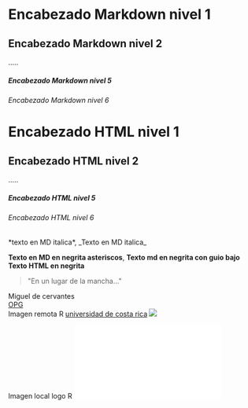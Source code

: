 # Encabezado Markdown nivel 1 
## Encabezado Markdown nivel 2
.....
##### Encabezado Markdown nivel 5
###### Encabezado Markdown nivel 6


<h1>Encabezado HTML nivel 1</h1>
<h2>Encabezado HTML nivel 2</h2>
.....
<h5>Encabezado HTML nivel 5</h5>
<h6>Encabezado HTML nivel 6</h6>
*texto en MD italica*, _Texto en MD italica_  

**Texto en MD en negrita asteriscos**, __Texto md en negrita con guio bajo__  
<strong>Texto HTML en negrita</strong>  
>"En un lugar de la mancha..."


Miguel de cervantes
\
[OPG](https://www.ogc.org/)
\
Imagen remota R
[universidad de costa rica](https://www.ucr.ac.cr/)
![](https://upload.wikimedia.org/wikipedia/commons/thumb/1/1b/R_logo.svg/724px-R_logo.svg.png) 



Imagen local logo R
![](im.pgn)
